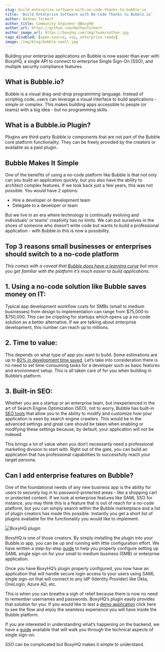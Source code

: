 ```yaml
---
slug: build-enterprise-software-with-no-code-thanks-to-bubble-io
title: 'Build Enterprise Software with No-Code Thanks to Bubble.io'
author: Nathan Tarbert
author_title: Community Engineer @BoxyHQ
author_url: https://github.com/NathanTarbert
author_image_url: https://boxyhq.com/img/team/nathan.jpg
tags_disabled: [open-source, sso, enterprise-ready]
image: /img/blog/bubble-small.jpg
---
```


Building your enterprise applications on Bubble is now easier than ever with BoxyHQ, a single API to connect to enterprise Single Sign-On (SSO), and multiple security compliance features.

## What is Bubble.io?

Bubble is a visual drag-and-drop programming language. Instead of scripting code, users can leverage a visual interface to build applications - simple or complex. This makes building apps accessible to people (or teams) with a big idea - but no programming skills.

## What is a Bubble.io Plugin?

Plugins are third-party Bubble.io components that are not part of the Bubble core platform functionality. They can be freely provided by the creators or available as a paid plugin.

## Bubble Makes It Simple

One of the benefits of using a no-code platform like Bubble is that not only can you build an application quickly, but you also have the ability to architect complex features. If we look back just a few years, this was not possible. You would have 2 options:

- Hire a developer or development team
- Delegate to a developer or team

But we live in an era where technology is continually evolving and individuals' or teams' creativity has no limits. We can put ourselves in the shoes of someone who doesn’t write code but wants to build a professional application - with Bubble.io this is now a possibility.

## Top 3 reasons small businesses or enterprises should switch to a no-code platform

_This comes with a caveat that [Bubble does have a learning curve](https://coachingnocodeapps.com/how-long-does-it-take-to-learn-bubble-and-how-much-does-it-cost) but once you get familiar with the platform it’s much easier to build applications._

## 1. Using a no-code solution like Bubble saves money on IT:

Typical app development workflow costs for SMBs (small to medium businesses) from design to implementation can range from $75,000 to $750,000. This can be crippling for startups which opens up a no-code solution as a better alternative. If we are talking about enterprise development, this number can reach up to millions.

## 2. Time to value:

This depends on what type of app you want to build. Some estimations are up to [80% in development time saved](https://medium.com/swlh/could-i-build-my-product-on-bubble-io-75923a41b9b6). Let’s take into consideration there is no need to set time-consuming tasks for a developer such as basic features and environment setup. This is all taken care of for you when building in Bubble’s platform.

## 3. Built-in SEO:

Whether you are a startup or an enterprise team, but inexperienced in the art of Search Engine Optimization (SEO), not to worry, Bubble has built-in [SEO tools](https://manual.bubble.io/help-guides/customizing-an-application/seo#bubbles-seo-tools) that allow you to the ability to modify and customize how your application is seen by search engine crawlers. This would be in the advanced settings and great care should be taken when enabling or modifying these settings because, by default, your application will not be indexed.

This brings a lot of value when you don’t necessarily need a professional marketing division to start with. Right out of the gate, you can build an application that has professional capabilities to successfully reach your target persona.

## Can I add enterprise features on Bubble?

One of the foundational needs of any new business app is the ability for users to securely log in to password-protected areas - like a shopping cart or protected content. If we look at enterprise features like SAML SSO for instance, you may think this is a feature that is out of reach for a no-code platform, but you can simply search within the Bubble marketplace and a list of plugin creators has made this possible. Instantly you get a short list of plugins available for the functionality you would like to implement.

![BoxyHQ plugin](/img/blog/bubble-plugin.png)

BoxyHQ is one of those creators. By simply installing the plugin into your Bubble.io app, you can be up and running with little configuration effort. We have written a step-by-step [guide](https://boxyhq.com/guides/jackson/integrations/bubble) to help you properly configure setting up SAML single sign-on for your small to medium business (SMB) or enterprise application.

Once you have BoxyHQ’s plugin properly configured, you now have an application that will handle secure login access to your users using SAML single sign-on that will connect to any IdP (Identity Provider) like Okta, OneLogin, Azure AD, etc.

This is when you can breathe a sigh of relief because there is now no need to remember usernames and passwords. BoxyHQ’s plugin easily provides that solution for you. If you would like to test a [demo application](https://boxyhq-saml-sso.bubbleapps.io/version-test) click here to see the flow and enjoy the seamless experience you will have inside the Bubble platform.

If you are interested in understanding what’s happening on the backend, we have a [guide](https://boxyhq.com/blog/understanding-saml-sso-the-basics-from-the-user-side) available that will walk you through the technical aspects of single sign-on.

SSO can be complicated but BoxyHQ makes it simple to understand.

